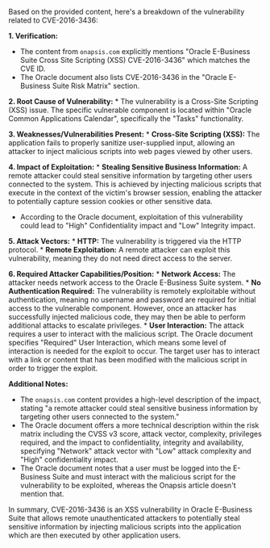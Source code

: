 Based on the provided content, here's a breakdown of the vulnerability related to CVE-2016-3436:

**1. Verification:**

*   The content from `onapsis.com` explicitly mentions "Oracle E-Business Suite Cross Site Scripting (XSS) CVE-2016-3436" which matches the CVE ID.
*   The Oracle document also lists CVE-2016-3436 in the "Oracle E-Business Suite Risk Matrix" section.

**2. Root Cause of Vulnerability:**
    *  The vulnerability is a Cross-Site Scripting (XSS) issue. The specific vulnerable component is located within "Oracle Common Applications Calendar", specifically the "Tasks" functionality.

**3. Weaknesses/Vulnerabilities Present:**
    *   **Cross-Site Scripting (XSS):** The application fails to properly sanitize user-supplied input, allowing an attacker to inject malicious scripts into web pages viewed by other users.

**4. Impact of Exploitation:**
    *   **Stealing Sensitive Business Information:** A remote attacker could steal sensitive information by targeting other users connected to the system. This is achieved by injecting malicious scripts that execute in the context of the victim's browser session, enabling the attacker to potentially capture session cookies or other sensitive data.
   *  According to the Oracle document, exploitation of this vulnerability could lead to "High" Confidentiality impact and "Low" Integrity impact.

**5. Attack Vectors:**
    *   **HTTP:** The vulnerability is triggered via the HTTP protocol.
    *   **Remote Exploitation:** A remote attacker can exploit this vulnerability, meaning they do not need direct access to the server.

**6. Required Attacker Capabilities/Position:**
    *   **Network Access:** The attacker needs network access to the Oracle E-Business Suite system.
    *   **No Authentication Required:** The vulnerability is remotely exploitable without authentication, meaning no username and password are required for initial access to the vulnerable component. However, once an attacker has successfully injected malicious code, they may then be able to perform additional attacks to escalate privileges.
    *   **User Interaction:** The attack requires a user to interact with the malicious script. The Oracle document specifies "Required" User Interaction, which means some level of interaction is needed for the exploit to occur. The target user has to interact with a link or content that has been modified with the malicious script in order to trigger the exploit.

**Additional Notes:**

*   The `onapsis.com` content provides a high-level description of the impact, stating "a remote attacker could steal sensitive business information by targeting other users connected to the system."
*   The Oracle document offers a more technical description within the risk matrix including the CVSS v3 score, attack vector, complexity, privileges required, and the impact to confidentiality, integrity and availability, specifying "Network" attack vector with "Low" attack complexity and "High" confidentiality impact.
*   The Oracle document notes that a user must be logged into the E-Business Suite and must interact with the malicious script for the vulnerability to be exploited, whereas the Onapsis article doesn't mention that.

In summary, CVE-2016-3436 is an XSS vulnerability in Oracle E-Business Suite that allows remote unauthenticated attackers to potentially steal sensitive information by injecting malicious scripts into the application which are then executed by other application users.
